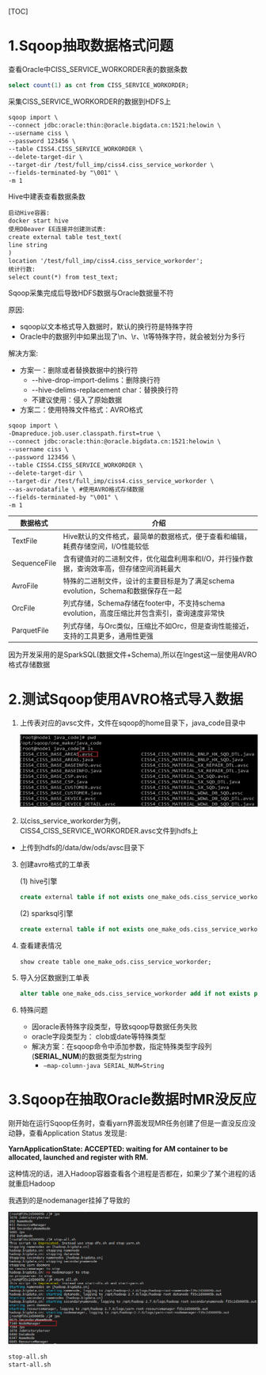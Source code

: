 [TOC]



# 1.Sqoop抽取数据格式问题

查看Oracle中CISS_SERVICE_WORKORDER表的数据条数

```sql
select count(1) as cnt from CISS_SERVICE_WORKORDER;
```

采集CISS_SERVICE_WORKORDER的数据到HDFS上

```shell
sqoop import \
--connect jdbc:oracle:thin:@oracle.bigdata.cn:1521:helowin \
--username ciss \
--password 123456 \
--table CISS4.CISS_SERVICE_WORKORDER \
--delete-target-dir \
--target-dir /test/full_imp/ciss4.ciss_service_workorder \
--fields-terminated-by "\001" \
-m 1
```

Hive中建表查看数据条数

```shell
启动Hive容器:
docker start hive
使用DBeaver EE连接并创建测试表:
create external table test_text(
line string
)
location '/test/full_imp/ciss4.ciss_service_workorder';
统计行数:
select count(*) from test_text;
```

Sqoop采集完成后导致HDFS数据与Oracle数据量不符

原因:

- sqoop以文本格式导入数据时，默认的换行符是特殊字符
- Oracle中的数据列中如果出现了\n、\r、\t等特殊字符，就会被划分为多行

解决方案:

- 方案一：删除或者替换数据中的换行符
  - --hive-drop-import-delims：删除换行符
  - --hive-delims-replacement  char：替换换行符
  - 不建议使用：侵入了原始数据
- 方案二：使用特殊文件格式：AVRO格式

```shell
sqoop import \
-Dmapreduce.job.user.classpath.first=true \
--connect jdbc:oracle:thin:@oracle.bigdata.cn:1521:helowin \
--username ciss \
--password 123456 \
--table CISS4.CISS_SERVICE_WORKORDER \
--delete-target-dir \
--target-dir /test/full_imp/ciss4.ciss_service_workorder \
--as-avrodatafile \ #使用AVRO格式存储数据
--fields-terminated-by "\001" \
-m 1
```

| 数据格式     | 介绍                                                         |
| ------------ | ------------------------------------------------------------ |
| TextFile     | Hive默认的文件格式，最简单的数据格式，便于查看和编辑，耗费存储空间，I/O性能较低 |
| SequenceFile | 含有键值对的二进制文件，优化磁盘利用率和I/O，并行操作数据，查询效率高，但存储空间消耗最大 |
| AvroFile     | 特殊的二进制文件，设计的主要目标是为了满足schema evolution，Schema和数据保存在一起 |
| OrcFile      | 列式存储，Schema存储在footer中，不支持schema evolution，高度压缩比并包含索引，查询速度非常快 |
| ParquetFile  | 列式存储，与Orc类似，压缩比不如Orc，但是查询性能接近，支持的工具更多，通用性更强 |

因为开发采用的是SparkSQL(数据文件+Schema),所以在Ingest这一层使用AVRO格式存储数据

# 2.测试Sqoop使用AVRO格式导入数据

1. 上传表对应的avsc文件，文件在sqoop的home目录下，java_code目录中

    ![wps1](assets/1.jpg)

2. 以ciss_service_workorder为例，CISS4_CISS_SERVICE_WORKORDER.avsc文件到hdfs上

- 上传到hdfs的/data/dw/ods/avsc目录下

3. 创建avro格式的工单表

   (1) hive引擎

   ```sql
   create external table if not exists one_make_ods.ciss_service_workorder comment '派工单'partitioned by (dt string)row format serde 'org.apache.hadoop.hive.serde2.avro.AvroSerDe'stored as avro location '/data/dw/ods/one_make/incr_imp/ciss4.ciss_service_workorder'TBLPROPERTIES ('avro.schema.url'='hdfs:///data/dw/ods/avsc/CISS4_CISS_SERVICE_WORKORDER.avsc');
   ```

   (2) sparksql引擎

   ```sql
   create external table if not exists one_make_ods.ciss_service_workorder comment '派工单'partitioned by (dt string)row format serde 'org.apache.hadoop.hive.serde2.avro.AvroSerDe'stored as inputformat 'org.apache.hadoop.hive.ql.io.avro.AvroContainerInputFormat'  OUTPUTFORMAT 'org.apache.hadoop.hive.ql.io.avro.AvroContainerOutputFormat'location '/data/dw/ods/one_make/incr_imp/ciss4.ciss_service_workorder'TBLPROPERTIES ('avro.schema.url'='hdfs:///data/dw/ods/avsc/CISS4_CISS_SERVICE_WORKORDER.avsc');
   ```

4. 查看建表情况

   `show create table one_make_ods.ciss_service_workorder;`

5. 导入分区数据到工单表

   ```sql
   alter table one_make_ods.ciss_service_workorder add if not exists partition (dt='20210101') location '/data/dw/ods/one_make/incr_imp/ciss4.ciss_service_workorder/20210101'
   ```
   
5. 特殊问题

   - 因oracle表特殊字段类型，导致sqoop导数据任务失败
   - oracle字段类型为： clob或date等特殊类型
   - 解决方案：在sqoop命令中添加参数，指定特殊类型字段列(**SERIAL_NUM**)的数据类型为string
     -   `—map-column-java SERIAL_NUM=String`

# 3.Sqoop在抽取Oracle数据时MR没反应

刚开始在运行Sqoop任务时，查看yarn界面发现MR任务创建了但是一直没反应没动静，查看Application Status 发现是:

**YarnApplicationState:   ACCEPTED: waiting for AM container to be allocated, launched and register with RM.**

这种情况的话，进入Hadoop容器查看各个进程是否都在，如果少了某个进程的话就重启Hadoop

我遇到的是nodemanager挂掉了导致的

![Snipaste_2023-01-03_22-52-39](assets/Snipaste_2023-01-03_22-52-39.png)

```shell
stop-all.sh
start-all.sh
```
